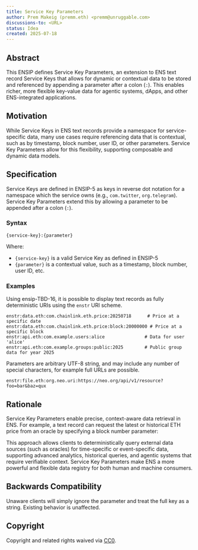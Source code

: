 ```yaml
---
title: Service Key Parameters
author: Prem Makeig (premm.eth) <premm@unruggable.com>
discussions-to: <URL>
status: Idea
created: 2025-07-18
---
```


## Abstract

This ENSIP defines Service Key Parameters, an extension to ENS text record Service Keys that allows for dynamic or contextual data to be stored and referenced by appending a parameter after a colon (`:`). This enables richer, more flexible key-value data for agentic systems, dApps, and other ENS-integrated applications.

## Motivation

While Service Keys in ENS text records provide a namespace for service-specific data, many use cases require referencing data that is contextual, such as by timestamp, block number, user ID, or other parameters. Service Key Parameters allow for this flexibility, supporting composable and dynamic data models.

## Specification

Service Keys are defined in ENSIP-5 as keys in reverse dot notation for a namespace which the service owns (e.g., `com.twitter`, `org.telegram`). Service Key Parameters extend this by allowing a parameter to be appended after a colon (`:`).

### Syntax

```
{service-key}:{parameter}
```

Where:
- `{service-key}` is a valid Service Key as defined in ENSIP-5
- `{parameter}` is a contextual value, such as a timestamp, block number, user ID, etc.

### Examples

Using ensip-TBD-16, it is possible to display text records as fully deterministic URIs using the `enstr` URI scheme. 

```
enstr:data.eth:com.chainlink.eth.price:20250718      # Price at a specific date
enstr:data.eth:com.chainlink.eth.price:block:20000000 # Price at a specific block
enstr:api.eth:com.example.users:alice               # Data for user 'alice'
enstr:api.eth:com.example.groups:public:2025        # Public group data for year 2025
```

Parameters are arbitrary UTF-8 string, and may include any number of special characters, for example full URLs are possible. 

```
enstr:file.eth:org.neo.uri:https://neo.org/api/v1/resource?foo=bar&baz=qux
```

## Rationale

Service Key Parameters enable precise, context-aware data retrieval in ENS. For example, a text record can request the latest or historical ETH price from an oracle by specifying a block number parameter:

This approach allows clients to deterministically query external data sources (such as oracles) for time-specific or event-specific data, supporting advanced analytics, historical queries, and agentic systems that require verifiable context. Service Key Parameters make ENS a more powerful and flexible data registry for both human and machine consumers.

## Backwards Compatibility

Unaware clients will simply ignore the parameter and treat the full key as a string. Existing behavior is unaffected.

## Copyright

Copyright and related rights waived via [CC0](https://creativecommons.org/publicdomain/zero/1.0/).
